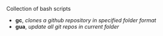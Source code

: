 Collection of bash scripts

* **gc**, *clones a github repository in specified folder format*
* **gua**, *update all git repos in current folder*
